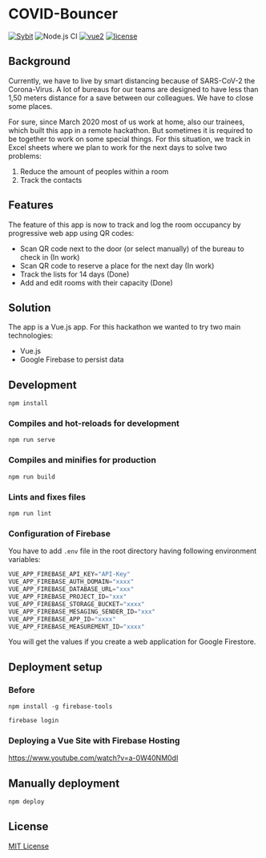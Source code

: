 # COVID-Bouncer
[![Sybit](https://img.shields.io/badge/-Sybit-b71583.svg)](https://www.sybit.de/)
![Node.js CI](https://github.com/Sybit-Education/COVID-Bouncer/workflows/Node.js%20CI/badge.svg)
[![vue2](https://img.shields.io/badge/vue-2.x-brightgreen.svg)](https://vuejs.org/)
[![license](https://img.shields.io/github/license/mashape/apistatus.svg)](https://github.com/Sybit-Education/COVID-Bouncer/blob/master/LICENSE)
## Background

Currently, we have to live by smart distancing because of SARS-CoV-2 the Corona-Virus.
A lot of bureaus for our teams are designed to have less than 1,50 meters distance for a save
between our colleagues. We have to close some places.

For sure, since March 2020 most of us work at home, also our trainees, which built
this app in a remote hackathon. But sometimes it is required to be together to work
on some special things. For this situation, we track in Excel sheets where we plan to work for the next days to solve two problems:

1. Reduce the amount of peoples within a room
2. Track the contacts

## Features

The feature of this app is now to track and log the room occupancy by progressive web app using
QR codes:

* Scan QR code next to the door (or select manually) of the bureau to check in (In work)
* Scan QR code to reserve a place for the next day (In work)
* Track the lists for 14 days (Done)
* Add and edit rooms with their capacity (Done)

## Solution

The app is a Vue.js app. For this hackathon we wanted to try two main technologies:

* Vue.js
* Google Firebase to persist data

## Development
```
npm install
```

### Compiles and hot-reloads for development
```
npm run serve
```

### Compiles and minifies for production
```
npm run build
```

### Lints and fixes files
```
npm run lint
```

### Configuration of Firebase

You have to add `.env` file in the root directory having following environment variables:

```javascript
VUE_APP_FIREBASE_API_KEY="API-Key"
VUE_APP_FIREBASE_AUTH_DOMAIN="xxxx"
VUE_APP_FIREBASE_DATABASE_URL="xxx"
VUE_APP_FIREBASE_PROJECT_ID="xxx"
VUE_APP_FIREBASE_STORAGE_BUCKET="xxxx"
VUE_APP_FIREBASE_MESAGING_SENDER_ID="xxx"
VUE_APP_FIREBASE_APP_ID="xxxx"
VUE_APP_FIREBASE_MEASUREMENT_ID="xxxx"
```
You will get the values if you create a web application for Google Firestore.

## Deployment setup
### Before 
```
npm install -g firebase-tools
```
```
firebase login
```
### Deploying a Vue Site with Firebase Hosting
https://www.youtube.com/watch?v=a-0W40NM0dI

## Manually deployment
```javascript
npm deploy
```

## License

[MIT License](LICENSE)

